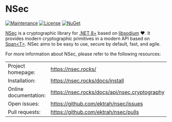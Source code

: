 # NSec

[![Maintenance](https://img.shields.io/maintenance/yes/2024)](https://github.com/ektrah/nsec)
[![License](https://img.shields.io/github/license/ektrah/nsec)](https://nsec.rocks/license)
[![NuGet](https://img.shields.io/nuget/vpre/NSec.Cryptography)](https://www.nuget.org/packages/NSec.Cryptography/24.9.0-preview.2)

[NSec](https://nsec.rocks/) is a cryptographic library for
[.NET 8+](https://dotnet.microsoft.com/) based on
[libsodium](https://libsodium.org/) &#x2764;.
It provides modern cryptographic primitives in a modern API based on
[Span&lt;T&gt;](https://docs.microsoft.com/en-us/archive/msdn-magazine/2017/connect/csharp-all-about-span-exploring-a-new-net-mainstay).
NSec aims to be easy to use, secure by default, fast, and agile.

For more information about NSec, please refer to the following resources:

|                           |                                                  |
|:------------------------- |:------------------------------------------------ |
| Project homepage:         | https://nsec.rocks/                              |
| Installation:             | https://nsec.rocks/docs/install                  |
| Online documentation:     | https://nsec.rocks/docs/api/nsec.cryptography    |
| Open issues:              | https://github.com/ektrah/nsec/issues            |
| Pull requests:            | https://github.com/ektrah/nsec/pulls             |
